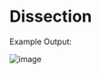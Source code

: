 # Dissection

Example Output:

![image](https://user-images.githubusercontent.com/13656683/224481474-05df2e26-1926-4c78-b197-8b74f643822e.png)

